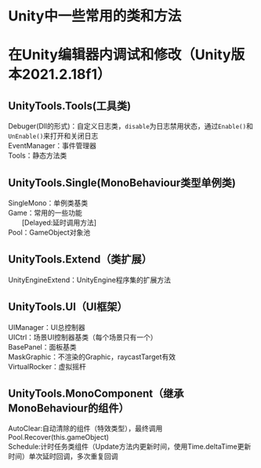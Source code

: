 # Unity中一些常用的类和方法
# 在Unity编辑器内调试和修改（Unity版本2021.2.18f1）
## UnityTools.Tools(工具类)
Debuger(Dll的形式)：自定义日志类，`disable`为日志禁用状态，通过`Enable()`和`UnEnable()`来打开和关闭日志  
EventManager：事件管理器  
Tools：静态方法类  

## UnityTools.Single(MonoBehaviour类型单例类)
SingleMono：单例类基类  
Game：常用的一些功能  
&#8195;&#8195;[Delayed:延时调用方法]  
Pool：GameObject对象池  

## UnityTools.Extend（类扩展）
UnityEngineExtend：UnityEngine程序集的扩展方法  

## UnityTools.UI（UI框架）
UIManager：UI总控制器  
UICtrl：场景UI控制器基类（每个场景只有一个）  
BasePanel：面板基类  
MaskGraphic：不渲染的Graphic，raycastTarget有效  
VirtualRocker：虚拟摇杆  

## UnityTools.MonoComponent（继承MonoBehaviour的组件）
AutoClear:自动清除的组件（特效类型），最终调用Pool.Recover(this.gameObject)  
Schedule:计时任务类组件（Update方法内更新时间，使用Time.deltaTime更新时间）单次延时回调，多次重复回调
